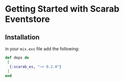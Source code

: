 # Getting Started with Scarab Eventstore

## Installation

in your `mix.exs` file add the following:

```elixir
def deps do
 [
  {:scarab_es, "~> 0.2.0"}
 ]
end

```

```

```
